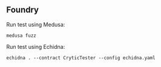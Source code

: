 ## Foundry

Run test using Medusa:
```
medusa fuzz
```
Run test using Echidna:
```
echidna . --contract CryticTester --config echidna.yaml
```